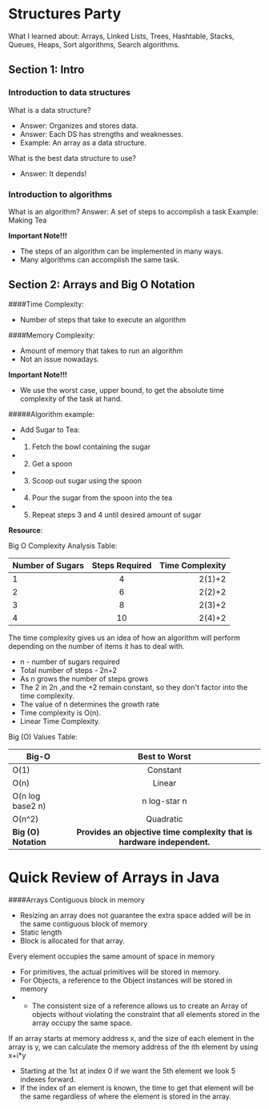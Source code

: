 # Structures Party
What I learned about: 
Arrays,
Linked Lists,
Trees,
Hashtable,
Stacks,
Queues,
Heaps,
Sort algorithms,
Search algorithms.
## Section 1: Intro

### Introduction to data structures
What is a data structure?
- Answer: Organizes and stores data.
- Answer: Each DS has strengths and weaknesses.
- Example: An array as a data structure.

What is the best data structure to use?
- Answer: It depends!

### Introduction to algorithms
What is an algorithm?
Answer: A set of steps to accomplish a task
Example: Making Tea

**Important Note!!!** 
- The steps of an algorithm can be implemented in many ways.
- Many algorithms can accomplish the same task.

## Section 2: Arrays and Big O Notation

####Time Complexity:
- Number of steps that take to execute an algorithm 
  
####Memory Complexity:
- Amount of memory that takes to run an algorithm
- Not an issue nowadays.

**Important Note!!!**
- We use the worst case, upper bound, to get the absolute time complexity of the task at hand.

#####Algorithm example:
- Add Sugar to Tea:
- 1. Fetch the bowl containing the sugar
- 2. Get a spoon
- 3. Scoop out sugar using the spoon
- 4. Pour the sugar from the spoon into the tea
- 5. Repeat steps 3 and 4 until desired amount of sugar

**Resource**:

Big O Complexity Analysis Table:

| Number of Sugars | Steps Required | Time Complexity|
| ------------- |:-------------:| -----:|
| 1 | 4  | 2(1)+2 |
| 2 | 6  | 2(2)+2 |
| 3 | 8  | 2(3)+2 |
| 4 | 10 | 2(4)+2 |

The time complexity gives us an idea of how an algorithm will perform depending on the number of items it has to deal with.

- n - number of sugars required
- Total number of steps - 2n+2
- As n grows the number of steps grows
- The 2 in 2n ,and the +2 remain constant, so they don't factor into the time complexity.
- The value of n determines the growth rate
- Time complexity is O(n).
- Linear Time Complexity.

Big (O) Values Table:

| Big-O |   Best to Worst |
| ---- |:----:|
| O(1) | Constant | 
| O(n) | Linear | 
| O(n log base2 n)| n log-star n |
| O(n^2) | Quadratic |
| **Big (O) Notation** | **Provides an objective time complexity that is hardware independent.**

# Quick Review of Arrays in Java

####Arrays
Contiguous block in memory
- Resizing an array does not guarantee the extra space added will be in the same contiguous block of memory
- Static length
- Block is allocated for that array.

Every element occupies the same amount of space in memory
- For primitives, the actual primitives will be stored in memory.
- For Objects, a reference to the Object instances will be stored in memory
- - The consistent size of a reference allows us to create an Array of objects without violating the constraint that all elements stored in the array occupy the same space.

If an array starts at memory address x, and the size of each element in the array is y, we can calculate the memory address of the ith element by using x+i*y
- Starting at the 1st at index 0 if we want the 5th element we look 5 indexes forward.
- If the index of an element is known, the time to get that element will be the same regardless of where the element is stored in the array.
